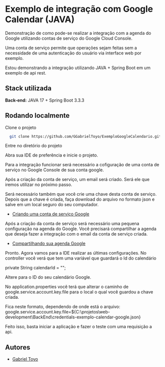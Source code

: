 
# Exemplo de integração com Google Calendar (JAVA)

Demonstração de como pode-se realizar a integração com a agenda do Google utilizando contas de serviço do Google Cloud Console.

Uma conta de serviço permite que operações sejam feitas sem a necessidade de uma autenticação do usuário via interface web por exemplo.

Estou demonstrando a integração utilizando JAVA + Spring Boot em um exemplo de api rest.




## Stack utilizada

**Back-end:** JAVA 17 + Spring Boot 3.3.3


## Rodando localmente

Clone o projeto

```bash
  git clone https://github.com/GGabrielToyo/ExemploGoogleCalendario.git
```

Entre no diretório do projeto

Abra sua IDE de preferência e inicie o projeto.

Para a integração funcionar será necessário a cofiguração de uma conta de serviço no Google Console de sua conta google.

Após a criação da conta de serviço, um email será criado. Será ele que iremos utilizar no próximo passo.

Será necessário também que você crie uma chave desta conta de serviço. Depois que a chave é criada, faça download do arquivo no formato json e salve em um local seguro do seu computador.

- [Criando uma conta de serviço Google](https://cloud.google.com/iam/docs/service-accounts-create?hl=pt-br)

Após a criação da conta de serviço será necessário uma pequena configuração na agenda do Google. Você precisará compartilhar a agenda que deseja fazer a integração com o email da conta de serviço criada.

- [Compartilhando sua agenda Google](https://support.google.com/calendar/answer/37082?hl=pt-BR)

Pronto. Agora vamos para a IDE realizar as últimas configurações.
No controller você verá que tem uma variável que guardará o Id do calendário

private String calendarId = "<Calendar-ID>";

Altere para o ID do seu calendário Google.

No application.properties você terá que alterar o caminho de google.service.account.key.file para o local o qual você guardou a chave criada.

Fica neste formato, dependendo de onde está o arquivo:
google.service.account.key.file=${C:\projetos\web-development\BackEnd\credentials-exemplo-calendar-google.json}

Feito isso, basta iniciar a aplicação e fazer o teste com uma requisição a api.





## Autores

- [Gabriel Toyo](https://github.com/GGabrielToyo)


